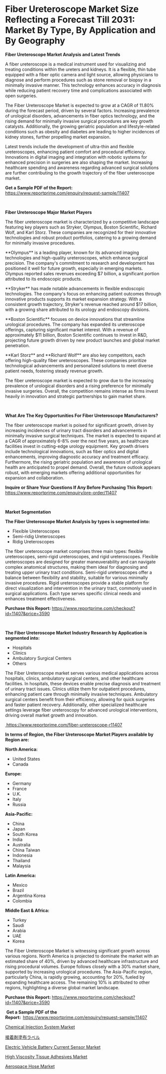 <p><h1>Fiber Ureteroscope Market Size Reflecting a Forecast Till 2031: Market By Type, By Application and By Geography</h1></p><p><strong>Fiber Ureteroscope Market Analysis and Latest Trends</strong></p>
<p><p>A fiber ureteroscope is a medical instrument used for visualizing and treating conditions within the ureters and kidneys. It is a flexible, thin tube equipped with a fiber optic camera and light source, allowing physicians to diagnose and perform procedures such as stone removal or biopsy in a minimally invasive manner. This technology enhances accuracy in diagnosis while reducing patient recovery time and complications associated with open surgeries.</p><p>The Fiber Ureteroscope Market is expected to grow at a CAGR of 11.80% during the forecast period, driven by several factors. Increasing prevalence of urological disorders, advancements in fiber optics technology, and the rising demand for minimally invasive surgical procedures are key growth catalysts. Additionally, the growing geriatric population and lifestyle-related conditions such as obesity and diabetes are leading to higher incidences of kidney stones, further propelling market expansion. </p><p>Latest trends include the development of ultra-thin and flexible ureteroscopes, enhancing patient comfort and procedural efficiency. Innovations in digital imaging and integration with robotic systems for enhanced precision in surgeries are also shaping the market. Increasing healthcare spending and awareness regarding advanced surgical solutions are further contributing to the growth trajectory of the fiber ureteroscope market.</p></p>
<p><strong>Get a Sample PDF of the Report:&nbsp;</strong> <a href="https://www.reportprime.com/enquiry/request-sample/11407">https://www.reportprime.com/enquiry/request-sample/11407</a></p>
<p>&nbsp;</p>
<p><strong>Fiber Ureteroscope Major Market Players</strong></p>
<p><p>The fiber ureteroscope market is characterized by a competitive landscape featuring key players such as Stryker, Olympus, Boston Scientific, Richard Wolf, and Karl Storz. These companies are recognized for their innovative technologies and robust product portfolios, catering to a growing demand for minimally invasive procedures.</p><p>**Olympus** is a leading player, known for its advanced imaging technologies and high-quality ureteroscopes, which enhance surgical precision. The company's commitment to research and development has positioned it well for future growth, especially in emerging markets. Olympus reported sales revenues exceeding $7 billion, a significant portion attributed to its endoscopic products.</p><p>**Stryker** has made notable advancements in flexible endoscopic technologies. The company's focus on enhancing patient outcomes through innovative products supports its market expansion strategy. With a consistent growth trajectory, Stryker's revenue reached around $17 billion, with a growing share attributed to its urology and endoscopy divisions.</p><p>**Boston Scientific** focuses on device innovations that streamline urological procedures. The company has expanded its ureteroscope offerings, capturing significant market interest. With a revenue of approximately $11 billion, Boston Scientific continues to invest in R&D, projecting future growth driven by new product launches and global market penetration.</p><p>**Karl Storz** and **Richard Wolf** are also key competitors, each offering high-quality fiber ureteroscopes. These companies prioritize technological advancements and personalized solutions to meet diverse patient needs, fostering steady revenue growth. </p><p>The fiber ureteroscope market is expected to grow due to the increasing prevalence of urological disorders and a rising preference for minimally invasive surgeries. Overall, the competition remains intense as firms invest heavily in innovation and strategic partnerships to gain market share.</p></p>
<p>&nbsp;</p>
<p><strong>What Are The Key Opportunities For Fiber Ureteroscope Manufacturers?</strong></p>
<p><p>The fiber ureteroscope market is poised for significant growth, driven by increasing incidences of urinary tract disorders and advancements in minimally invasive surgical techniques. The market is expected to expand at a CAGR of approximately 6-8% over the next five years, as healthcare facilities invest in cutting-edge urology equipment. Key growth drivers include technological innovations, such as fiber optics and digital enhancements, improving diagnostic accuracy and treatment efficacy. Furthermore, the rising geriatric population and awareness of urological health are anticipated to propel demand. Overall, the future outlook appears robust, with emerging markets offering additional opportunities for expansion and collaboration.</p></p>
<p><strong>Inquire or Share Your Questions If Any Before Purchasing This Report:</strong> <a href="https://www.reportprime.com/enquiry/pre-order/11407">https://www.reportprime.com/enquiry/pre-order/11407</a></p>
<p>&nbsp;</p>
<p><strong>Market Segmentation</strong></p>
<p><strong>The Fiber Ureteroscope Market Analysis by types is segmented into:</strong></p>
<p><ul><li>Flexible Ureteroscopes</li><li>Semi-ridig Ureteroscopes</li><li>Ridig Ureteroscopes</li></ul></p>
<p><p>The fiber ureteroscope market comprises three main types: flexible ureteroscopes, semi-rigid ureteroscopes, and rigid ureteroscopes. Flexible ureteroscopes are designed for greater maneuverability and can navigate complex anatomical structures, making them ideal for diagnosing and treating upper urinary tract conditions. Semi-rigid ureteroscopes offer a balance between flexibility and stability, suitable for various minimally invasive procedures. Rigid ureteroscopes provide a stable platform for direct visualization and intervention in the urinary tract, commonly used in surgical applications. Each type serves specific clinical needs and enhances treatment effectiveness.</p></p>
<p><strong>Purchase this Report:&nbsp;</strong><a href="https://www.reportprime.com/checkout?id=11407&price=3590">https://www.reportprime.com/checkout?id=11407&price=3590</a></p>
<p>&nbsp;</p>
<p><strong>The Fiber Ureteroscope Market Industry Research by Application is segmented into:</strong></p>
<p><ul><li>Hospitals</li><li>Clinics</li><li>Ambulatory Surgical Centers</li><li>Others</li></ul></p>
<p><p>The Fiber Ureteroscope market serves various medical applications across hospitals, clinics, ambulatory surgical centers, and other healthcare facilities. In hospitals, these devices enable precise diagnosis and treatment of urinary tract issues. Clinics utilize them for outpatient procedures, enhancing patient care through minimally invasive techniques. Ambulatory surgical centers benefit from their efficiency, allowing for quick surgeries and faster patient recovery. Additionally, other specialized healthcare settings leverage fiber ureteroscopy for advanced urological interventions, driving overall market growth and innovation.</p></p>
<p><a href="https://www.reportprime.com/fiber-ureteroscope-r11407">&nbsp;https://www.reportprime.com/fiber-ureteroscope-r11407</a></p>
<p><strong>In terms of Region, the Fiber Ureteroscope Market Players available by Region are:</strong></p>
<p>
    <p> <strong> North America: </strong>
        <ul>
            <li>United States</li>
            <li>Canada</li>
        </ul>
        </p> 
    <p> <strong> Europe: </strong>
        <ul>
            <li>Germany</li>
            <li>France</li>
            <li>U.K.</li>
            <li>Italy</li>
            <li>Russia</li>
        </ul>
        </p> 
    <p> <strong> Asia-Pacific: </strong>
        <ul>
            <li>China</li>
            <li>Japan</li>
            <li>South Korea</li>
            <li>India</li>
            <li>Australia</li>
            <li>China Taiwan</li>
            <li>Indonesia</li>
            <li>Thailand</li>
            <li>Malaysia</li>
        </ul>
        </p> 
    <p> <strong> Latin America: </strong>
        <ul>
            <li>Mexico</li>
            <li>Brazil</li>
            <li>Argentina Korea</li>
            <li>Colombia</li>
        </ul>
        </p> 
    <p> <strong> Middle East & Africa: </strong>
        <ul>
            <li>Turkey</li>
            <li>Saudi</li>
            <li>Arabia</li>
            <li>UAE</li>
            <li>Korea</li>
        </ul>
    </p>
    </p>
<p><p>The Fiber Ureteroscope Market is witnessing significant growth across various regions. North America is projected to dominate the market with an estimated share of 40%, driven by advanced healthcare infrastructure and rising procedural volumes. Europe follows closely with a 30% market share, supported by increasing urological procedures. The Asia-Pacific region, particularly China, is rapidly growing, accounting for 20%, fueled by expanding healthcare access. The remaining 10% is attributed to other regions, highlighting a diverse global market landscape.</p></p>
<p><strong>Purchase this Report: </strong><a href="https://www.reportprime.com/checkout?id=11407&price=3590">https://www.reportprime.com/checkout?id=11407&price=3590</a></p>
<p>&nbsp;<strong>Get a Sample PDF of the Report:&nbsp;&nbsp;</strong><a href="https://www.reportprime.com/enquiry/request-sample/11407">https://www.reportprime.com/enquiry/request-sample/11407</a></p>
<p><strong></strong></p>
<p><p><a href="https://www.linkedin.com/pulse/how-regional-global-trends-shaping-chemical-injection-system-market-vqfvc?trackingId=9vbFpraTTS%2BUlBNBmFDbIQ%3D%3D">Chemical Injection System Market</a></p><p><a href="https://medium.com/@giannicrona2023/glue-applied-label-market-%E3%81%AE%E3%82%B0%E3%83%AD%E3%83%BC%E3%83%90%E3%83%AB%E5%B8%82%E5%A0%B4%E6%A6%82%E8%A6%81%E3%81%AF-%E4%B8%96%E7%95%8C%E3%81%8A%E3%82%88%E3%81%B3%E4%B8%BB%E8%A6%81%E5%B8%82%E5%A0%B4%E3%81%AB%E3%81%8A%E3%81%91%E3%82%8B%E6%A5%AD%E7%95%8C%E3%81%AB%E5%BD%B1%E9%9F%BF%E3%82%92%E4%B8%8E%E3%81%88%E3%82%8B%E4%B8%BB%E8%A6%81%E3%81%AA%E3%83%88%E3%83%AC%E3%83%B3%E3%83%89%E3%81%AB%E3%81%A4%E3%81%84%E3%81%A6-%E7%8B%AC%E8%87%AA%E3%81%AE%E8%A6%96%E7%82%B9%E3%82%92%E6%8F%90%E4%BE%9B%E3%81%97%E3%81%BE%E3%81%99-c9df851bd9e4">接着剤塗布ラベル</a></p><p><a href="https://issuu.com/reportprime-2/docs/electric-vehicle-battery-current-se_a1f396520a33d2">Electric Vehicle Battery Current Sensor Market</a></p><p><a href="https://github.com/BesaLoshi2000/Market-Research-Report-List-1/blob/main/high-viscosity-tissue-adhesives-market.md">High Viscosity Tissue Adhesives Market</a></p><p><a href="https://issuu.com/reportprime-2/docs/aerospace-hose-market-size-2030.ppt_5cc10d05c05f80">Aerospace Hose Market</a></p></p>